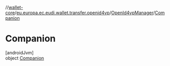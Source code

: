 //[wallet-core](../../../../index.md)/[eu.europa.ec.eudi.wallet.transfer.openid4vp](../../index.md)/[OpenId4vpManager](../index.md)/[Companion](index.md)

# Companion

[androidJvm]\
object [Companion](index.md)
